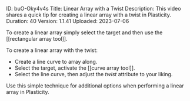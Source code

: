 ID: buO-Oky4v4s
Title: Linear Array with a Twist
Description: This video shares a quick tip for creating a linear array with a twist in Plasticity.
Duration: 40
Version: 1.1.41
Uploaded: 2023-07-06

To create a linear array simply select the target and then use
the [[rectangular array tool]].

To create a linear array with the twist:

- Create a line curve to array along.
- Select the target, activate the [[curve array tool]].
- Select the line curve, then adjust the *twist* attribute to your liking.

Use this simple technique for additional options when performing a linear array in Plasticity.
